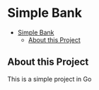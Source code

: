 # Simple Bank
- [Simple Bank](#simple-bank)
  - [About this Project](#about-this-project)
    
## About this Project
This is a simple project in Go